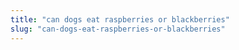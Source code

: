 ```yaml
---
title: "can dogs eat raspberries or blackberries"
slug: "can-dogs-eat-raspberries-or-blackberries"
---
```


